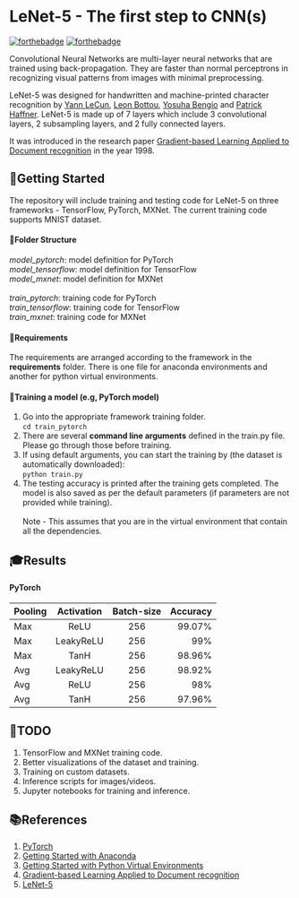 # LeNet-5 - The first step to CNN(s)
[![forthebadge](https://forthebadge.com/images/badges/made-with-python.svg)](https://forthebadge.com) [![forthebadge](https://forthebadge.com/images/badges/built-with-love.svg)](https://forthebadge.com)

Convolutional Neural Networks are multi-layer neural networks that are trained using back-propagation. They are faster than normal perceptrons in recognizing visual patterns from images with minimal preprocessing. 

LeNet-5 was designed for handwritten and machine-printed character recognition by [Yann LeCun](http://yann.lecun.com/), [Leon Bottou](https://leon.bottou.org/start), [Yosuha Bengio](https://yoshuabengio.org/) and [Patrick Haffner](https://www.linkedin.com/in/patrick-haffner-bbb386/).
LeNet-5 is made up of 7 layers which include 3 convolutional layers, 2 subsampling layers, and 2 fully connected layers. 

It was introduced in the research paper [Gradient-based Learning Applied to Document recognition](http://vision.stanford.edu/cs598_spring07/papers/Lecun98.pdf) in the year 1998. 

## 👏Getting Started
The repository will include training and testing code for LeNet-5 on three frameworks - TensorFlow, PyTorch, MXNet. The current training code supports MNIST dataset. 

#### 🧱Folder Structure
_model\_pytorch_: model definition for PyTorch<br>
_model\_tensorflow_: model definition for TensorFlow<br>
_model\_mxnet_: model definition for MXNet<br>
<br>
_train\_pytorch_: training code for PyTorch<br>
_train\_tensorflow_: training code for TensorFlow<br>
_train\_mxnet_: training code for MXNet<br>

#### 🛒Requirements
The requirements are arranged according to the framework in the **requirements** folder. There is one file for anaconda environments and another for python virtual environments.

#### 🚂Training a model (e.g, PyTorch model)
1. Go into the appropriate framework training folder. <br>
`cd train_pytorch`
2. There are several **command line arguments** defined in the train.py file. Please go through those before training. 
3. If using default arguments, you can start the training by (the dataset is automatically downloaded): <br>
`python train.py` 
4. The testing accuracy is printed after the training gets completed. The model is also saved as per the default parameters (if parameters are not provided while training).
<br><br>
Note - This assumes that you are in the virtual environment that contain all the dependencies.

## 🎓Results
#### PyTorch
| Pooling        | Activation           | Batch-size  | Accuracy |
| ------------- |:-------------:| :-----:| ------: |
| Max      | ReLU | 256 | 99.07% |
| Max      | LeakyReLU | 256 | 99% |
| Max      | TanH | 256 | 98.96% |
| Avg      | LeakyReLU | 256 | 98.92% |
| Avg      | ReLU | 256 | 98% |
| Avg      | TanH | 256 | 97.96% |

## 📝TODO
1. TensorFlow and MXNet training code.
2. Better visualizations of the dataset and training.
3. Training on custom datasets.
4. Inference scripts for images/videos.
5. Jupyter notebooks for training and inference. 

## 📚References
1. [PyTorch](https://pytorch.org/)
2. [Getting Started with Anaconda](https://docs.anaconda.com/anaconda/user-guide/getting-started/)
3. [Getting Started with Python Virtual Environments](https://realpython.com/python-virtual-environments-a-primer/)
4. [Gradient-based Learning Applied to Document recognition](http://vision.stanford.edu/cs598_spring07/papers/Lecun98.pdf)
5. [LeNet-5](http://yann.lecun.com/exdb/lenet/) 
